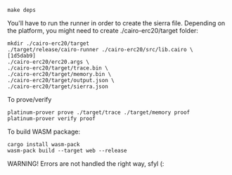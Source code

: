 ```
make deps
```
You'll have to run the runner in order to create the sierra file. 
Depending on the platform, you might need to create ./cairo-erc20/target folder:
```
mkdir ./cairo-erc20/target
./target/release/cairo-runner ./cairo-erc20/src/lib.cairo \                                    [1d5dab9]
./cairo-erc20/erc20.args \
./cairo-erc20/target/trace.bin \
./cairo-erc20/target/memory.bin \
./cairo-erc20/target/output.json \
./cairo-erc20/target/sierra.json
```
To prove/verify
```
platinum-prover prove ./target/trace ./target/memory proof
platinum-prover verify proof
```

To build WASM package:
```
cargo install wasm-pack
wasm-pack build --target web --release
```

WARNING!
Errors are not handled the right way, sfyl (: